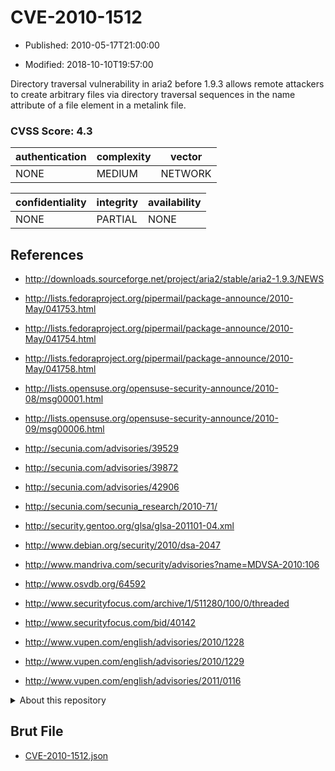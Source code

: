 # CVE-2010-1512

- Published: 2010-05-17T21:00:00

- Modified: 2018-10-10T19:57:00

Directory traversal vulnerability in aria2 before 1.9.3 allows remote attackers to create arbitrary files via directory traversal sequences in the name attribute of a file element in a metalink file.

### CVSS Score: **4.3**

| authentication | complexity | vector |
| --- | --- | --- |
| NONE | MEDIUM | NETWORK |

| confidentiality | integrity | availability |
| --- | --- | --- |
| NONE | PARTIAL | NONE |

## References

* http://downloads.sourceforge.net/project/aria2/stable/aria2-1.9.3/NEWS

* http://lists.fedoraproject.org/pipermail/package-announce/2010-May/041753.html

* http://lists.fedoraproject.org/pipermail/package-announce/2010-May/041754.html

* http://lists.fedoraproject.org/pipermail/package-announce/2010-May/041758.html

* http://lists.opensuse.org/opensuse-security-announce/2010-08/msg00001.html

* http://lists.opensuse.org/opensuse-security-announce/2010-09/msg00006.html

* http://secunia.com/advisories/39529

* http://secunia.com/advisories/39872

* http://secunia.com/advisories/42906

* http://secunia.com/secunia_research/2010-71/

* http://security.gentoo.org/glsa/glsa-201101-04.xml

* http://www.debian.org/security/2010/dsa-2047

* http://www.mandriva.com/security/advisories?name=MDVSA-2010:106

* http://www.osvdb.org/64592

* http://www.securityfocus.com/archive/1/511280/100/0/threaded

* http://www.securityfocus.com/bid/40142

* http://www.vupen.com/english/advisories/2010/1228

* http://www.vupen.com/english/advisories/2010/1229

* http://www.vupen.com/english/advisories/2011/0116

<details>
<summary>About this repository</summary> 

  This repository is part of the project [Live Hack CVE](https://github.com/Live-Hack-CVE). Main website can be found [www.live-hack.org](https://www.live-hack.org) 
  
  Made by [Sn0wAlice](https://github.com/Sn0wAlice) for the people that care about security and need to have a feed of the latest CVEs. Hope you enjoy it, don't forget to star the repo and follow me on [Twitter](https://twitter.com/Sn0wAlice) and [Github](https://github.com/Sn0wAlice). And that is my [personnal website](https://www.alice-snow.me/)

  - [Home Page](https://github.com/Live-Hack-CVE)
  - [Framework](https://github.com/Live-Hack-CVE/cve-framework)
  - [CVE database](https://github.com/Live-Hack-CVE/full_database)
  - [Changelog](https://github.com/Live-Hack-CVE/Changelog)
</details>

## Brut File

* [CVE-2010-1512.json](https://raw.githubusercontent.com/Live-Hack-CVE/full_database/main/cves/2010/CVE-2010-1512.json)


